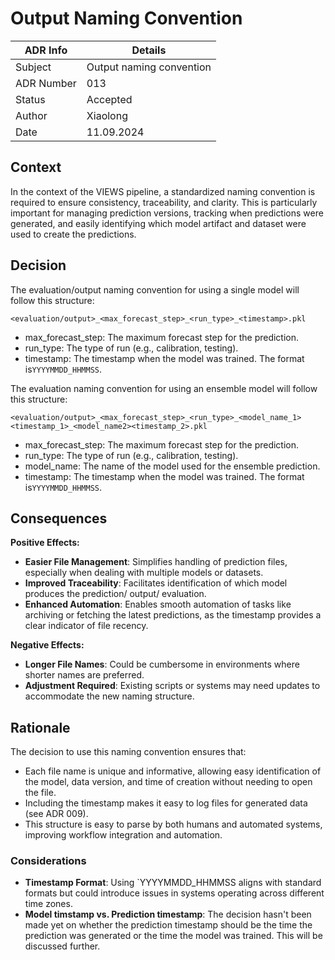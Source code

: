 # Output Naming Convention


| ADR Info            | Details                  |
|---------------------|--------------------------|
| Subject             | Output naming convention |
| ADR Number          | 013                      |
| Status              | Accepted                 |
| Author              | Xiaolong                 |
| Date                | 11.09.2024               |

## Context
In the context of the VIEWS pipeline, a standardized naming convention is required to ensure consistency, traceability, and clarity. 
This is particularly important for managing prediction versions, tracking when predictions were generated, and easily identifying which model artifact and dataset were used to create the predictions.


## Decision
The evaluation/output naming convention for using a single model will follow this structure:
```
<evaluation/output>_<max_forecast_step>_<run_type>_<timestamp>.pkl
```
- max_forecast_step: The maximum forecast step for the prediction.
- run_type: The type of run (e.g., calibration, testing).
- timestamp: The timestamp when the model was trained. The format is`YYYYMMDD_HHMMSS`.

The evaluation naming convention for using an ensemble model will follow this structure:
```
<evaluation/output>_<max_forecast_step>_<run_type>_<model_name_1><timestamp_1>_<model_name2><timestamp_2>.pkl
```
- max_forecast_step: The maximum forecast step for the prediction.
- run_type: The type of run (e.g., calibration, testing).
- model_name: The name of the model used for the ensemble prediction.
- timestamp: The timestamp when the model was trained. The format is`YYYYMMDD_HHMMSS`.

## Consequences
**Positive Effects:**

- **Easier File Management**: Simplifies handling of prediction files, especially when dealing with multiple models or datasets.
- **Improved Traceability**: Facilitates identification of which model produces the prediction/ output/ evaluation.
- **Enhanced Automation**: Enables smooth automation of tasks like archiving or fetching the latest predictions, as the timestamp provides a clear indicator of file recency.


**Negative Effects:**
- **Longer File Names**: Could be cumbersome in environments where shorter names are preferred.
- **Adjustment Required**: Existing scripts or systems may need updates to accommodate the new naming structure.

## Rationale
The decision to use this naming convention ensures that:

- Each file name is unique and informative, allowing easy identification of the model, data version, and time of creation without needing to open the file.
- Including the timestamp makes it easy to log files for generated data (see ADR 009).
- This structure is easy to parse by both humans and automated systems, improving workflow integration and automation.

### Considerations
- **Timestamp Format**: Using `YYYYMMDD_HHMMSS aligns with standard formats but could introduce issues in systems operating across different time zones.
- **Model timstamp vs. Prediction timestamp**: The decision hasn't been made yet on whether the prediction timestamp should be the time the prediction was generated or the time the model was trained. This will be discussed further.
